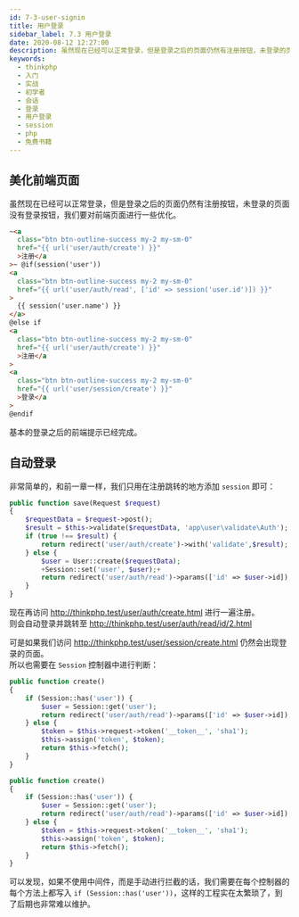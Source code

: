 ```yaml
---
id: 7-3-user-signin
title: 用户登录
sidebar_label: 7.3 用户登录
date: 2020-08-12 12:27:00
description: 虽然现在已经可以正常登录，但是登录之后的页面仍然有注册按钮，未登录的页面没有登录按钮，我们要对前端页面进行一些优化。
keywords:
  - thinkphp
  - 入门
  - 实战
  - 初学者
  - 会话
  - 登录
  - 用户登录
  - session
  - php
  - 免费书籍
---
```


## 美化前端页面

虽然现在已经可以正常登录，但是登录之后的页面仍然有注册按钮，未登录的页面没有登录按钮，我们要对前端页面进行一些优化。

```html title="resources\views_layout\header.blade.php"
~<a
  class="btn btn-outline-success my-2 my-sm-0"
  href="{{ url('user/auth/create') }}"
  >注册</a
>~ @if(session('user'))
<a
  class="btn btn-outline-success my-2 my-sm-0"
  href="{{ url('user/auth/read', ['id' => session('user.id')]) }}"
>
  {{ session('user.name') }}
</a>
@else if
<a
  class="btn btn-outline-success my-2 my-sm-0"
  href="{{ url('user/auth/create') }}"
  >注册</a
>
<a
  class="btn btn-outline-success my-2 my-sm-0"
  href="{{ url('user/session/create') }}"
  >登录</a
>
@endif
```

基本的登录之后的前端提示已经完成。

## 自动登录

非常简单的，和前一章一样，我们只用在注册跳转的地方添加 `session` 即可：

```php title="application\user\controller\Auth.php"
public function save(Request $request)
{
    $requestData = $request->post();
    $result = $this->validate($requestData, 'app\user\validate\Auth');
    if (true !== $result) {
        return redirect('user/auth/create')->with('validate',$result);
    } else {
        $user = User::create($requestData);
        +Session::set('user', $user);+
        return redirect('user/auth/read')->params(['id' => $user->id]);
    }
}
```

现在再访问 http://thinkphp.test/user/auth/create.html 进行一遍注册。  
则会自动登录并跳转至 http://thinkphp.test/user/auth/read/id/2.html

可是如果我们访问 http://thinkphp.test/user/session/create.html 仍然会出现登录的页面。  
所以也需要在 `Session` 控制器中进行判断：

```php title="application\user\controller\Auth.php"
public function create()
{
    if (Session::has('user')) {
        $user = Session::get('user');
        return redirect('user/auth/read')->params(['id' => $user->id]);
    } else {
        $token = $this->request->token('__token__', 'sha1');
        $this->assign('token', $token);
        return $this->fetch();
    }
}
```

```php title="application\user\controller\Session.php"
public function create()
{
    if (Session::has('user')) {
        $user = Session::get('user');
        return redirect('user/auth/read')->params(['id' => $user->id]);
    } else {
        $token = $this->request->token('__token__', 'sha1');
        $this->assign('token', $token);
        return $this->fetch();
    }
}
```

可以发现，如果不使用中间件，而是手动进行拦截的话，我们需要在每个控制器的每个方法上都写入 `if (Session::has('user'))`，这样的工程实在太繁琐了，到了后期也非常难以维护。

